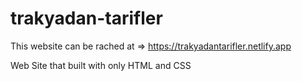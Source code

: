 # trakyadan-tarifler
This website can be rached at => https://trakyadantarifler.netlify.app

Web Site that built with only HTML and CSS

